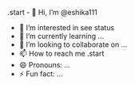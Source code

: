 .start - 👋 Hi, I’m @eshika111
- 👀 I’m interested in see status 
- 🌱 I’m currently learning ...
- 💞️ I’m looking to collaborate on ...
- 📫 How to reach me .start
- 😄 Pronouns: ...
- ⚡ Fun fact: ...

<!---
eshika222232/eshika222232 is a ✨ special ✨ repository because its `README.md` (this file) appears on your GitHub profile.
You can click the Preview link to take a look at your changes.
--->
